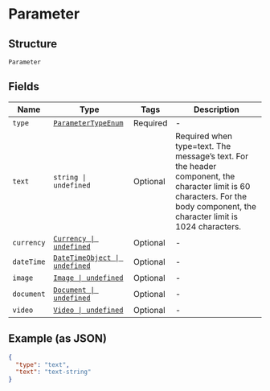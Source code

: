 
# Parameter

## Structure

`Parameter`

## Fields

| Name | Type | Tags | Description |
|  --- | --- | --- | --- |
| `type` | [`ParameterTypeEnum`](../../doc/models/parameter-type-enum.md) | Required | - |
| `text` | `string \| undefined` | Optional | Required when type=text. The message’s text. For the header component, the character limit is 60 characters. For the body component, the character limit is 1024 characters. |
| `currency` | [`Currency \| undefined`](../../doc/models/currency.md) | Optional | - |
| `dateTime` | [`DateTimeObject \| undefined`](../../doc/models/date-time-object.md) | Optional | - |
| `image` | [`Image \| undefined`](../../doc/models/image.md) | Optional | - |
| `document` | [`Document \| undefined`](../../doc/models/document.md) | Optional | - |
| `video` | [`Video \| undefined`](../../doc/models/video.md) | Optional | - |

## Example (as JSON)

```json
{
  "type": "text",
  "text": "text-string"
}
```


